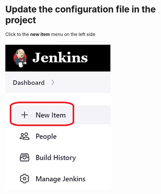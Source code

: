 # Update the configuration file in the project


Click to the **new item** menu on the left side 

![Picture 21](../assets/step2pic1newItem.png)



<br/>
